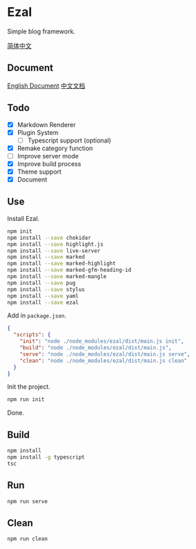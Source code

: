 # Ezal
Simple blog framework.

[简体中文](https://github.com/JonnyJong/ezal/blob/main/readme.zh.md)

## Document
[English Document](https://github.com/JonnyJong/ezal/blob/main/docs/english.md)
[中文文档](https://github.com/JonnyJong/ezal/blob/main/docs/chinese.md)

## Todo
- [x] Markdown Renderer
- [x] Plugin System
  - [ ] Typescript support (optional)
- [x] Remake category function
- [ ] Improve server mode
- [x] Improve build process
- [x] Theme support
- [x] Document

## Use
Install Ezal.
```bash
npm init
npm install --save chokidar
npm install --save highlight.js
npm install --save live-server
npm install --save marked
npm install --save marked-highlight
npm install --save marked-gfm-heading-id
npm install --save marked-mangle
npm install --save pug
npm install --save stylus
npm install --save yaml
npm install --save ezal
```

Add in `package.json`.
```json package.json
{
  "scripts": {
    "init": "node ./node_modules/ezal/dist/main.js init",
    "build": "node ./node_modules/ezal/dist/main.js",
    "serve": "node ./node_modules/ezal/dist/main.js serve",
    "clean": "node ./node_modules/ezal/dist/main.js clean"
  }
}
```

Init the project.
```bash
npm run init
```

Done.

## Build
```bash
npm install
npm install -g typescript
tsc
```

## Run
```bash
npm run serve
```

## Clean
```bash
npm run clean
```
